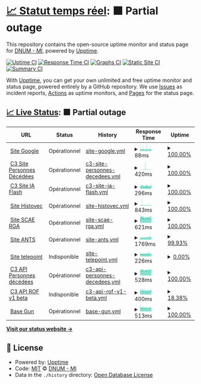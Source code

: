 # [📈 Statut temps réel](https://dnum-mi.github.io/stats-sites-api): <!--live status--> **🟧 Partial outage**

This repository contains the open-source uptime monitor and status page for [DNUM - MI](https://www.interieur.gouv.fr), powered by [Upptime](https://github.com/upptime/upptime).

[![Uptime CI](https://github.com/dnum-mi/stats-sites-api/workflows/Uptime%20CI/badge.svg)](https://github.com/dnum-mi/stats-sites-api/actions?query=workflow%3A%22Uptime+CI%22)
[![Response Time CI](https://github.com/dnum-mi/stats-sites-api/workflows/Response%20Time%20CI/badge.svg)](https://github.com/dnum-mi/stats-sites-api/actions?query=workflow%3A%22Response+Time+CI%22)
[![Graphs CI](https://github.com/dnum-mi/stats-sites-api/workflows/Graphs%20CI/badge.svg)](https://github.com/dnum-mi/stats-sites-api/actions?query=workflow%3A%22Graphs+CI%22)
[![Static Site CI](https://github.com/dnum-mi/stats-sites-api/workflows/Static%20Site%20CI/badge.svg)](https://github.com/dnum-mi/stats-sites-api/actions?query=workflow%3A%22Static+Site+CI%22)
[![Summary CI](https://github.com/dnum-mi/stats-sites-api/workflows/Summary%20CI/badge.svg)](https://github.com/dnum-mi/stats-sites-api/actions?query=workflow%3A%22Summary+CI%22)

With [Upptime](https://upptime.js.org), you can get your own unlimited and free uptime monitor and status page, powered entirely by a GitHub repository. We use [Issues](https://github.com/dnum-mi/stats-sites-api/issues) as incident reports, [Actions](https://github.com/dnum-mi/stats-sites-api/actions) as uptime monitors, and [Pages](https://dnum-mi.github.io/stats-sites-api) for the status page.

## [📈 Live Status](https://demo.upptime.js.org): <!--live status--> **🟧 Partial outage**

<!--start: status pages-->
<!-- This summary is generated by Upptime (https://github.com/upptime/upptime) -->
<!-- Do not edit this manually, your changes will be overwritten -->
<!-- prettier-ignore -->
| URL | Status | History | Response Time | Uptime |
| --- | ------ | ------- | ------------- | ------ |
| <img alt="" src="https://icons.duckduckgo.com/ip3/www.google.com.ico" height="13"> [Site Google](https://www.google.com) | Opérationnel | [site-google.yml](https://github.com/dnum-mi/stats-sites-api/commits/HEAD/history/site-google.yml) | <details><summary><img alt="Response time graph" src="./graphs/site-google/response-time-week.png" height="20"> 88ms</summary><br><a href="https://dnum-mi.github.io/stats-sites-api/history/site-google"><img alt="Response time 102" src="https://img.shields.io/endpoint?url=https%3A%2F%2Fraw.githubusercontent.com%2Fdnum-mi%2Fstats-sites-api%2FHEAD%2Fapi%2Fsite-google%2Fresponse-time.json"></a><br><a href="https://dnum-mi.github.io/stats-sites-api/history/site-google"><img alt="24-hour response time 89" src="https://img.shields.io/endpoint?url=https%3A%2F%2Fraw.githubusercontent.com%2Fdnum-mi%2Fstats-sites-api%2FHEAD%2Fapi%2Fsite-google%2Fresponse-time-day.json"></a><br><a href="https://dnum-mi.github.io/stats-sites-api/history/site-google"><img alt="7-day response time 88" src="https://img.shields.io/endpoint?url=https%3A%2F%2Fraw.githubusercontent.com%2Fdnum-mi%2Fstats-sites-api%2FHEAD%2Fapi%2Fsite-google%2Fresponse-time-week.json"></a><br><a href="https://dnum-mi.github.io/stats-sites-api/history/site-google"><img alt="30-day response time 88" src="https://img.shields.io/endpoint?url=https%3A%2F%2Fraw.githubusercontent.com%2Fdnum-mi%2Fstats-sites-api%2FHEAD%2Fapi%2Fsite-google%2Fresponse-time-month.json"></a><br><a href="https://dnum-mi.github.io/stats-sites-api/history/site-google"><img alt="1-year response time 102" src="https://img.shields.io/endpoint?url=https%3A%2F%2Fraw.githubusercontent.com%2Fdnum-mi%2Fstats-sites-api%2FHEAD%2Fapi%2Fsite-google%2Fresponse-time-year.json"></a></details> | <details><summary><a href="https://dnum-mi.github.io/stats-sites-api/history/site-google">100.00%</a></summary><a href="https://dnum-mi.github.io/stats-sites-api/history/site-google"><img alt="All-time uptime 99.99%" src="https://img.shields.io/endpoint?url=https%3A%2F%2Fraw.githubusercontent.com%2Fdnum-mi%2Fstats-sites-api%2FHEAD%2Fapi%2Fsite-google%2Fuptime.json"></a><br><a href="https://dnum-mi.github.io/stats-sites-api/history/site-google"><img alt="24-hour uptime 100.00%" src="https://img.shields.io/endpoint?url=https%3A%2F%2Fraw.githubusercontent.com%2Fdnum-mi%2Fstats-sites-api%2FHEAD%2Fapi%2Fsite-google%2Fuptime-day.json"></a><br><a href="https://dnum-mi.github.io/stats-sites-api/history/site-google"><img alt="7-day uptime 100.00%" src="https://img.shields.io/endpoint?url=https%3A%2F%2Fraw.githubusercontent.com%2Fdnum-mi%2Fstats-sites-api%2FHEAD%2Fapi%2Fsite-google%2Fuptime-week.json"></a><br><a href="https://dnum-mi.github.io/stats-sites-api/history/site-google"><img alt="30-day uptime 100.00%" src="https://img.shields.io/endpoint?url=https%3A%2F%2Fraw.githubusercontent.com%2Fdnum-mi%2Fstats-sites-api%2FHEAD%2Fapi%2Fsite-google%2Fuptime-month.json"></a><br><a href="https://dnum-mi.github.io/stats-sites-api/history/site-google"><img alt="1-year uptime 99.99%" src="https://img.shields.io/endpoint?url=https%3A%2F%2Fraw.githubusercontent.com%2Fdnum-mi%2Fstats-sites-api%2FHEAD%2Fapi%2Fsite-google%2Fuptime-year.json"></a></details>
| <img alt="" src="https://avatars.githubusercontent.com/u/32673019?s=200&v=4" height="13"> [C3 Site Personnes Décédées](https://deces.matchid.io/search?q=pompidou+georges) | Opérationnel | [c3-site-personnes-decedees.yml](https://github.com/dnum-mi/stats-sites-api/commits/HEAD/history/c3-site-personnes-decedees.yml) | <details><summary><img alt="Response time graph" src="./graphs/c3-site-personnes-decedees/response-time-week.png" height="20"> 420ms</summary><br><a href="https://dnum-mi.github.io/stats-sites-api/history/c3-site-personnes-decedees"><img alt="Response time 325" src="https://img.shields.io/endpoint?url=https%3A%2F%2Fraw.githubusercontent.com%2Fdnum-mi%2Fstats-sites-api%2FHEAD%2Fapi%2Fc3-site-personnes-decedees%2Fresponse-time.json"></a><br><a href="https://dnum-mi.github.io/stats-sites-api/history/c3-site-personnes-decedees"><img alt="24-hour response time 293" src="https://img.shields.io/endpoint?url=https%3A%2F%2Fraw.githubusercontent.com%2Fdnum-mi%2Fstats-sites-api%2FHEAD%2Fapi%2Fc3-site-personnes-decedees%2Fresponse-time-day.json"></a><br><a href="https://dnum-mi.github.io/stats-sites-api/history/c3-site-personnes-decedees"><img alt="7-day response time 420" src="https://img.shields.io/endpoint?url=https%3A%2F%2Fraw.githubusercontent.com%2Fdnum-mi%2Fstats-sites-api%2FHEAD%2Fapi%2Fc3-site-personnes-decedees%2Fresponse-time-week.json"></a><br><a href="https://dnum-mi.github.io/stats-sites-api/history/c3-site-personnes-decedees"><img alt="30-day response time 358" src="https://img.shields.io/endpoint?url=https%3A%2F%2Fraw.githubusercontent.com%2Fdnum-mi%2Fstats-sites-api%2FHEAD%2Fapi%2Fc3-site-personnes-decedees%2Fresponse-time-month.json"></a><br><a href="https://dnum-mi.github.io/stats-sites-api/history/c3-site-personnes-decedees"><img alt="1-year response time 326" src="https://img.shields.io/endpoint?url=https%3A%2F%2Fraw.githubusercontent.com%2Fdnum-mi%2Fstats-sites-api%2FHEAD%2Fapi%2Fc3-site-personnes-decedees%2Fresponse-time-year.json"></a></details> | <details><summary><a href="https://dnum-mi.github.io/stats-sites-api/history/c3-site-personnes-decedees">100.00%</a></summary><a href="https://dnum-mi.github.io/stats-sites-api/history/c3-site-personnes-decedees"><img alt="All-time uptime 93.23%" src="https://img.shields.io/endpoint?url=https%3A%2F%2Fraw.githubusercontent.com%2Fdnum-mi%2Fstats-sites-api%2FHEAD%2Fapi%2Fc3-site-personnes-decedees%2Fuptime.json"></a><br><a href="https://dnum-mi.github.io/stats-sites-api/history/c3-site-personnes-decedees"><img alt="24-hour uptime 100.00%" src="https://img.shields.io/endpoint?url=https%3A%2F%2Fraw.githubusercontent.com%2Fdnum-mi%2Fstats-sites-api%2FHEAD%2Fapi%2Fc3-site-personnes-decedees%2Fuptime-day.json"></a><br><a href="https://dnum-mi.github.io/stats-sites-api/history/c3-site-personnes-decedees"><img alt="7-day uptime 100.00%" src="https://img.shields.io/endpoint?url=https%3A%2F%2Fraw.githubusercontent.com%2Fdnum-mi%2Fstats-sites-api%2FHEAD%2Fapi%2Fc3-site-personnes-decedees%2Fuptime-week.json"></a><br><a href="https://dnum-mi.github.io/stats-sites-api/history/c3-site-personnes-decedees"><img alt="30-day uptime 100.00%" src="https://img.shields.io/endpoint?url=https%3A%2F%2Fraw.githubusercontent.com%2Fdnum-mi%2Fstats-sites-api%2FHEAD%2Fapi%2Fc3-site-personnes-decedees%2Fuptime-month.json"></a><br><a href="https://dnum-mi.github.io/stats-sites-api/history/c3-site-personnes-decedees"><img alt="1-year uptime 89.63%" src="https://img.shields.io/endpoint?url=https%3A%2F%2Fraw.githubusercontent.com%2Fdnum-mi%2Fstats-sites-api%2FHEAD%2Fapi%2Fc3-site-personnes-decedees%2Fuptime-year.json"></a></details>
| <img alt="" src="https://icons.duckduckgo.com/ip3/iaflash.fr.ico" height="13"> [C3 Site IA Flash](https://iaflash.fr/) | Opérationnel | [c3-site-ia-flash.yml](https://github.com/dnum-mi/stats-sites-api/commits/HEAD/history/c3-site-ia-flash.yml) | <details><summary><img alt="Response time graph" src="./graphs/c3-site-ia-flash/response-time-week.png" height="20"> 296ms</summary><br><a href="https://dnum-mi.github.io/stats-sites-api/history/c3-site-ia-flash"><img alt="Response time 310" src="https://img.shields.io/endpoint?url=https%3A%2F%2Fraw.githubusercontent.com%2Fdnum-mi%2Fstats-sites-api%2FHEAD%2Fapi%2Fc3-site-ia-flash%2Fresponse-time.json"></a><br><a href="https://dnum-mi.github.io/stats-sites-api/history/c3-site-ia-flash"><img alt="24-hour response time 305" src="https://img.shields.io/endpoint?url=https%3A%2F%2Fraw.githubusercontent.com%2Fdnum-mi%2Fstats-sites-api%2FHEAD%2Fapi%2Fc3-site-ia-flash%2Fresponse-time-day.json"></a><br><a href="https://dnum-mi.github.io/stats-sites-api/history/c3-site-ia-flash"><img alt="7-day response time 296" src="https://img.shields.io/endpoint?url=https%3A%2F%2Fraw.githubusercontent.com%2Fdnum-mi%2Fstats-sites-api%2FHEAD%2Fapi%2Fc3-site-ia-flash%2Fresponse-time-week.json"></a><br><a href="https://dnum-mi.github.io/stats-sites-api/history/c3-site-ia-flash"><img alt="30-day response time 306" src="https://img.shields.io/endpoint?url=https%3A%2F%2Fraw.githubusercontent.com%2Fdnum-mi%2Fstats-sites-api%2FHEAD%2Fapi%2Fc3-site-ia-flash%2Fresponse-time-month.json"></a><br><a href="https://dnum-mi.github.io/stats-sites-api/history/c3-site-ia-flash"><img alt="1-year response time 310" src="https://img.shields.io/endpoint?url=https%3A%2F%2Fraw.githubusercontent.com%2Fdnum-mi%2Fstats-sites-api%2FHEAD%2Fapi%2Fc3-site-ia-flash%2Fresponse-time-year.json"></a></details> | <details><summary><a href="https://dnum-mi.github.io/stats-sites-api/history/c3-site-ia-flash">100.00%</a></summary><a href="https://dnum-mi.github.io/stats-sites-api/history/c3-site-ia-flash"><img alt="All-time uptime 99.99%" src="https://img.shields.io/endpoint?url=https%3A%2F%2Fraw.githubusercontent.com%2Fdnum-mi%2Fstats-sites-api%2FHEAD%2Fapi%2Fc3-site-ia-flash%2Fuptime.json"></a><br><a href="https://dnum-mi.github.io/stats-sites-api/history/c3-site-ia-flash"><img alt="24-hour uptime 100.00%" src="https://img.shields.io/endpoint?url=https%3A%2F%2Fraw.githubusercontent.com%2Fdnum-mi%2Fstats-sites-api%2FHEAD%2Fapi%2Fc3-site-ia-flash%2Fuptime-day.json"></a><br><a href="https://dnum-mi.github.io/stats-sites-api/history/c3-site-ia-flash"><img alt="7-day uptime 100.00%" src="https://img.shields.io/endpoint?url=https%3A%2F%2Fraw.githubusercontent.com%2Fdnum-mi%2Fstats-sites-api%2FHEAD%2Fapi%2Fc3-site-ia-flash%2Fuptime-week.json"></a><br><a href="https://dnum-mi.github.io/stats-sites-api/history/c3-site-ia-flash"><img alt="30-day uptime 100.00%" src="https://img.shields.io/endpoint?url=https%3A%2F%2Fraw.githubusercontent.com%2Fdnum-mi%2Fstats-sites-api%2FHEAD%2Fapi%2Fc3-site-ia-flash%2Fuptime-month.json"></a><br><a href="https://dnum-mi.github.io/stats-sites-api/history/c3-site-ia-flash"><img alt="1-year uptime 100.00%" src="https://img.shields.io/endpoint?url=https%3A%2F%2Fraw.githubusercontent.com%2Fdnum-mi%2Fstats-sites-api%2FHEAD%2Fapi%2Fc3-site-ia-flash%2Fuptime-year.json"></a></details>
| <img alt="" src="https://icons.duckduckgo.com/ip3/histovec.interieur.gouv.fr.ico" height="13"> [Site Histovec](https://histovec.interieur.gouv.fr/histovec) | Opérationnel | [site-histovec.yml](https://github.com/dnum-mi/stats-sites-api/commits/HEAD/history/site-histovec.yml) | <details><summary><img alt="Response time graph" src="./graphs/site-histovec/response-time-week.png" height="20"> 843ms</summary><br><a href="https://dnum-mi.github.io/stats-sites-api/history/site-histovec"><img alt="Response time 803" src="https://img.shields.io/endpoint?url=https%3A%2F%2Fraw.githubusercontent.com%2Fdnum-mi%2Fstats-sites-api%2FHEAD%2Fapi%2Fsite-histovec%2Fresponse-time.json"></a><br><a href="https://dnum-mi.github.io/stats-sites-api/history/site-histovec"><img alt="24-hour response time 721" src="https://img.shields.io/endpoint?url=https%3A%2F%2Fraw.githubusercontent.com%2Fdnum-mi%2Fstats-sites-api%2FHEAD%2Fapi%2Fsite-histovec%2Fresponse-time-day.json"></a><br><a href="https://dnum-mi.github.io/stats-sites-api/history/site-histovec"><img alt="7-day response time 843" src="https://img.shields.io/endpoint?url=https%3A%2F%2Fraw.githubusercontent.com%2Fdnum-mi%2Fstats-sites-api%2FHEAD%2Fapi%2Fsite-histovec%2Fresponse-time-week.json"></a><br><a href="https://dnum-mi.github.io/stats-sites-api/history/site-histovec"><img alt="30-day response time 781" src="https://img.shields.io/endpoint?url=https%3A%2F%2Fraw.githubusercontent.com%2Fdnum-mi%2Fstats-sites-api%2FHEAD%2Fapi%2Fsite-histovec%2Fresponse-time-month.json"></a><br><a href="https://dnum-mi.github.io/stats-sites-api/history/site-histovec"><img alt="1-year response time 803" src="https://img.shields.io/endpoint?url=https%3A%2F%2Fraw.githubusercontent.com%2Fdnum-mi%2Fstats-sites-api%2FHEAD%2Fapi%2Fsite-histovec%2Fresponse-time-year.json"></a></details> | <details><summary><a href="https://dnum-mi.github.io/stats-sites-api/history/site-histovec">100.00%</a></summary><a href="https://dnum-mi.github.io/stats-sites-api/history/site-histovec"><img alt="All-time uptime 99.62%" src="https://img.shields.io/endpoint?url=https%3A%2F%2Fraw.githubusercontent.com%2Fdnum-mi%2Fstats-sites-api%2FHEAD%2Fapi%2Fsite-histovec%2Fuptime.json"></a><br><a href="https://dnum-mi.github.io/stats-sites-api/history/site-histovec"><img alt="24-hour uptime 100.00%" src="https://img.shields.io/endpoint?url=https%3A%2F%2Fraw.githubusercontent.com%2Fdnum-mi%2Fstats-sites-api%2FHEAD%2Fapi%2Fsite-histovec%2Fuptime-day.json"></a><br><a href="https://dnum-mi.github.io/stats-sites-api/history/site-histovec"><img alt="7-day uptime 100.00%" src="https://img.shields.io/endpoint?url=https%3A%2F%2Fraw.githubusercontent.com%2Fdnum-mi%2Fstats-sites-api%2FHEAD%2Fapi%2Fsite-histovec%2Fuptime-week.json"></a><br><a href="https://dnum-mi.github.io/stats-sites-api/history/site-histovec"><img alt="30-day uptime 99.51%" src="https://img.shields.io/endpoint?url=https%3A%2F%2Fraw.githubusercontent.com%2Fdnum-mi%2Fstats-sites-api%2FHEAD%2Fapi%2Fsite-histovec%2Fuptime-month.json"></a><br><a href="https://dnum-mi.github.io/stats-sites-api/history/site-histovec"><img alt="1-year uptime 99.15%" src="https://img.shields.io/endpoint?url=https%3A%2F%2Fraw.githubusercontent.com%2Fdnum-mi%2Fstats-sites-api%2FHEAD%2Fapi%2Fsite-histovec%2Fuptime-year.json"></a></details>
| <img alt="" src="https://icons.duckduckgo.com/ip3/www.sca-rga.interieur.gouv.fr.ico" height="13"> [Site SCAE RGA](https://www.sca-rga.interieur.gouv.fr/) | Opérationnel | [site-scae-rga.yml](https://github.com/dnum-mi/stats-sites-api/commits/HEAD/history/site-scae-rga.yml) | <details><summary><img alt="Response time graph" src="./graphs/site-scae-rga/response-time-week.png" height="20"> 621ms</summary><br><a href="https://dnum-mi.github.io/stats-sites-api/history/site-scae-rga"><img alt="Response time 643" src="https://img.shields.io/endpoint?url=https%3A%2F%2Fraw.githubusercontent.com%2Fdnum-mi%2Fstats-sites-api%2FHEAD%2Fapi%2Fsite-scae-rga%2Fresponse-time.json"></a><br><a href="https://dnum-mi.github.io/stats-sites-api/history/site-scae-rga"><img alt="24-hour response time 628" src="https://img.shields.io/endpoint?url=https%3A%2F%2Fraw.githubusercontent.com%2Fdnum-mi%2Fstats-sites-api%2FHEAD%2Fapi%2Fsite-scae-rga%2Fresponse-time-day.json"></a><br><a href="https://dnum-mi.github.io/stats-sites-api/history/site-scae-rga"><img alt="7-day response time 621" src="https://img.shields.io/endpoint?url=https%3A%2F%2Fraw.githubusercontent.com%2Fdnum-mi%2Fstats-sites-api%2FHEAD%2Fapi%2Fsite-scae-rga%2Fresponse-time-week.json"></a><br><a href="https://dnum-mi.github.io/stats-sites-api/history/site-scae-rga"><img alt="30-day response time 622" src="https://img.shields.io/endpoint?url=https%3A%2F%2Fraw.githubusercontent.com%2Fdnum-mi%2Fstats-sites-api%2FHEAD%2Fapi%2Fsite-scae-rga%2Fresponse-time-month.json"></a><br><a href="https://dnum-mi.github.io/stats-sites-api/history/site-scae-rga"><img alt="1-year response time 643" src="https://img.shields.io/endpoint?url=https%3A%2F%2Fraw.githubusercontent.com%2Fdnum-mi%2Fstats-sites-api%2FHEAD%2Fapi%2Fsite-scae-rga%2Fresponse-time-year.json"></a></details> | <details><summary><a href="https://dnum-mi.github.io/stats-sites-api/history/site-scae-rga">100.00%</a></summary><a href="https://dnum-mi.github.io/stats-sites-api/history/site-scae-rga"><img alt="All-time uptime 99.63%" src="https://img.shields.io/endpoint?url=https%3A%2F%2Fraw.githubusercontent.com%2Fdnum-mi%2Fstats-sites-api%2FHEAD%2Fapi%2Fsite-scae-rga%2Fuptime.json"></a><br><a href="https://dnum-mi.github.io/stats-sites-api/history/site-scae-rga"><img alt="24-hour uptime 100.00%" src="https://img.shields.io/endpoint?url=https%3A%2F%2Fraw.githubusercontent.com%2Fdnum-mi%2Fstats-sites-api%2FHEAD%2Fapi%2Fsite-scae-rga%2Fuptime-day.json"></a><br><a href="https://dnum-mi.github.io/stats-sites-api/history/site-scae-rga"><img alt="7-day uptime 100.00%" src="https://img.shields.io/endpoint?url=https%3A%2F%2Fraw.githubusercontent.com%2Fdnum-mi%2Fstats-sites-api%2FHEAD%2Fapi%2Fsite-scae-rga%2Fuptime-week.json"></a><br><a href="https://dnum-mi.github.io/stats-sites-api/history/site-scae-rga"><img alt="30-day uptime 99.77%" src="https://img.shields.io/endpoint?url=https%3A%2F%2Fraw.githubusercontent.com%2Fdnum-mi%2Fstats-sites-api%2FHEAD%2Fapi%2Fsite-scae-rga%2Fuptime-month.json"></a><br><a href="https://dnum-mi.github.io/stats-sites-api/history/site-scae-rga"><img alt="1-year uptime 99.19%" src="https://img.shields.io/endpoint?url=https%3A%2F%2Fraw.githubusercontent.com%2Fdnum-mi%2Fstats-sites-api%2FHEAD%2Fapi%2Fsite-scae-rga%2Fuptime-year.json"></a></details>
| <img alt="" src="https://ants.gouv.fr/logo-republique-francaise.svg" height="13"> [Site ANTS](https://ants.gouv.fr) | Opérationnel | [site-ants.yml](https://github.com/dnum-mi/stats-sites-api/commits/HEAD/history/site-ants.yml) | <details><summary><img alt="Response time graph" src="./graphs/site-ants/response-time-week.png" height="20"> 1769ms</summary><br><a href="https://dnum-mi.github.io/stats-sites-api/history/site-ants"><img alt="Response time 1838" src="https://img.shields.io/endpoint?url=https%3A%2F%2Fraw.githubusercontent.com%2Fdnum-mi%2Fstats-sites-api%2FHEAD%2Fapi%2Fsite-ants%2Fresponse-time.json"></a><br><a href="https://dnum-mi.github.io/stats-sites-api/history/site-ants"><img alt="24-hour response time 2205" src="https://img.shields.io/endpoint?url=https%3A%2F%2Fraw.githubusercontent.com%2Fdnum-mi%2Fstats-sites-api%2FHEAD%2Fapi%2Fsite-ants%2Fresponse-time-day.json"></a><br><a href="https://dnum-mi.github.io/stats-sites-api/history/site-ants"><img alt="7-day response time 1769" src="https://img.shields.io/endpoint?url=https%3A%2F%2Fraw.githubusercontent.com%2Fdnum-mi%2Fstats-sites-api%2FHEAD%2Fapi%2Fsite-ants%2Fresponse-time-week.json"></a><br><a href="https://dnum-mi.github.io/stats-sites-api/history/site-ants"><img alt="30-day response time 1638" src="https://img.shields.io/endpoint?url=https%3A%2F%2Fraw.githubusercontent.com%2Fdnum-mi%2Fstats-sites-api%2FHEAD%2Fapi%2Fsite-ants%2Fresponse-time-month.json"></a><br><a href="https://dnum-mi.github.io/stats-sites-api/history/site-ants"><img alt="1-year response time 1843" src="https://img.shields.io/endpoint?url=https%3A%2F%2Fraw.githubusercontent.com%2Fdnum-mi%2Fstats-sites-api%2FHEAD%2Fapi%2Fsite-ants%2Fresponse-time-year.json"></a></details> | <details><summary><a href="https://dnum-mi.github.io/stats-sites-api/history/site-ants">99.93%</a></summary><a href="https://dnum-mi.github.io/stats-sites-api/history/site-ants"><img alt="All-time uptime 99.38%" src="https://img.shields.io/endpoint?url=https%3A%2F%2Fraw.githubusercontent.com%2Fdnum-mi%2Fstats-sites-api%2FHEAD%2Fapi%2Fsite-ants%2Fuptime.json"></a><br><a href="https://dnum-mi.github.io/stats-sites-api/history/site-ants"><img alt="24-hour uptime 99.52%" src="https://img.shields.io/endpoint?url=https%3A%2F%2Fraw.githubusercontent.com%2Fdnum-mi%2Fstats-sites-api%2FHEAD%2Fapi%2Fsite-ants%2Fuptime-day.json"></a><br><a href="https://dnum-mi.github.io/stats-sites-api/history/site-ants"><img alt="7-day uptime 99.93%" src="https://img.shields.io/endpoint?url=https%3A%2F%2Fraw.githubusercontent.com%2Fdnum-mi%2Fstats-sites-api%2FHEAD%2Fapi%2Fsite-ants%2Fuptime-week.json"></a><br><a href="https://dnum-mi.github.io/stats-sites-api/history/site-ants"><img alt="30-day uptime 99.85%" src="https://img.shields.io/endpoint?url=https%3A%2F%2Fraw.githubusercontent.com%2Fdnum-mi%2Fstats-sites-api%2FHEAD%2Fapi%2Fsite-ants%2Fuptime-month.json"></a><br><a href="https://dnum-mi.github.io/stats-sites-api/history/site-ants"><img alt="1-year uptime 98.61%" src="https://img.shields.io/endpoint?url=https%3A%2F%2Fraw.githubusercontent.com%2Fdnum-mi%2Fstats-sites-api%2FHEAD%2Fapi%2Fsite-ants%2Fuptime-year.json"></a></details>
| <img alt="" src="https://icons.duckduckgo.com/ip3/mespoints.permisdeconduire.gouv.fr.ico" height="13"> [Site telepoint](https://mespoints.permisdeconduire.gouv.fr) | Indisponible | [site-telepoint.yml](https://github.com/dnum-mi/stats-sites-api/commits/HEAD/history/site-telepoint.yml) | <details><summary><img alt="Response time graph" src="./graphs/site-telepoint/response-time-week.png" height="20"> 226ms</summary><br><a href="https://dnum-mi.github.io/stats-sites-api/history/site-telepoint"><img alt="Response time 729" src="https://img.shields.io/endpoint?url=https%3A%2F%2Fraw.githubusercontent.com%2Fdnum-mi%2Fstats-sites-api%2FHEAD%2Fapi%2Fsite-telepoint%2Fresponse-time.json"></a><br><a href="https://dnum-mi.github.io/stats-sites-api/history/site-telepoint"><img alt="24-hour response time 230" src="https://img.shields.io/endpoint?url=https%3A%2F%2Fraw.githubusercontent.com%2Fdnum-mi%2Fstats-sites-api%2FHEAD%2Fapi%2Fsite-telepoint%2Fresponse-time-day.json"></a><br><a href="https://dnum-mi.github.io/stats-sites-api/history/site-telepoint"><img alt="7-day response time 226" src="https://img.shields.io/endpoint?url=https%3A%2F%2Fraw.githubusercontent.com%2Fdnum-mi%2Fstats-sites-api%2FHEAD%2Fapi%2Fsite-telepoint%2Fresponse-time-week.json"></a><br><a href="https://dnum-mi.github.io/stats-sites-api/history/site-telepoint"><img alt="30-day response time 257" src="https://img.shields.io/endpoint?url=https%3A%2F%2Fraw.githubusercontent.com%2Fdnum-mi%2Fstats-sites-api%2FHEAD%2Fapi%2Fsite-telepoint%2Fresponse-time-month.json"></a><br><a href="https://dnum-mi.github.io/stats-sites-api/history/site-telepoint"><img alt="1-year response time 726" src="https://img.shields.io/endpoint?url=https%3A%2F%2Fraw.githubusercontent.com%2Fdnum-mi%2Fstats-sites-api%2FHEAD%2Fapi%2Fsite-telepoint%2Fresponse-time-year.json"></a></details> | <details><summary><a href="https://dnum-mi.github.io/stats-sites-api/history/site-telepoint">0.00%</a></summary><a href="https://dnum-mi.github.io/stats-sites-api/history/site-telepoint"><img alt="All-time uptime 86.47%" src="https://img.shields.io/endpoint?url=https%3A%2F%2Fraw.githubusercontent.com%2Fdnum-mi%2Fstats-sites-api%2FHEAD%2Fapi%2Fsite-telepoint%2Fuptime.json"></a><br><a href="https://dnum-mi.github.io/stats-sites-api/history/site-telepoint"><img alt="24-hour uptime 0.00%" src="https://img.shields.io/endpoint?url=https%3A%2F%2Fraw.githubusercontent.com%2Fdnum-mi%2Fstats-sites-api%2FHEAD%2Fapi%2Fsite-telepoint%2Fuptime-day.json"></a><br><a href="https://dnum-mi.github.io/stats-sites-api/history/site-telepoint"><img alt="7-day uptime 0.00%" src="https://img.shields.io/endpoint?url=https%3A%2F%2Fraw.githubusercontent.com%2Fdnum-mi%2Fstats-sites-api%2FHEAD%2Fapi%2Fsite-telepoint%2Fuptime-week.json"></a><br><a href="https://dnum-mi.github.io/stats-sites-api/history/site-telepoint"><img alt="30-day uptime 0.00%" src="https://img.shields.io/endpoint?url=https%3A%2F%2Fraw.githubusercontent.com%2Fdnum-mi%2Fstats-sites-api%2FHEAD%2Fapi%2Fsite-telepoint%2Fuptime-month.json"></a><br><a href="https://dnum-mi.github.io/stats-sites-api/history/site-telepoint"><img alt="1-year uptime 70.50%" src="https://img.shields.io/endpoint?url=https%3A%2F%2Fraw.githubusercontent.com%2Fdnum-mi%2Fstats-sites-api%2FHEAD%2Fapi%2Fsite-telepoint%2Fuptime-year.json"></a></details>
| <img alt="" src="https://avatars.githubusercontent.com/u/32673019?s=200&v=4" height="13"> [C3 API Personnes décédées](https://deces.matchid.io/deces/api/v1/search?q=pompidou%20georges&fuzzy=false) | Opérationnel | [c3-api-personnes-decedees.yml](https://github.com/dnum-mi/stats-sites-api/commits/HEAD/history/c3-api-personnes-decedees.yml) | <details><summary><img alt="Response time graph" src="./graphs/c3-api-personnes-decedees/response-time-week.png" height="20"> 528ms</summary><br><a href="https://dnum-mi.github.io/stats-sites-api/history/c3-api-personnes-decedees"><img alt="Response time 519" src="https://img.shields.io/endpoint?url=https%3A%2F%2Fraw.githubusercontent.com%2Fdnum-mi%2Fstats-sites-api%2FHEAD%2Fapi%2Fc3-api-personnes-decedees%2Fresponse-time.json"></a><br><a href="https://dnum-mi.github.io/stats-sites-api/history/c3-api-personnes-decedees"><img alt="24-hour response time 538" src="https://img.shields.io/endpoint?url=https%3A%2F%2Fraw.githubusercontent.com%2Fdnum-mi%2Fstats-sites-api%2FHEAD%2Fapi%2Fc3-api-personnes-decedees%2Fresponse-time-day.json"></a><br><a href="https://dnum-mi.github.io/stats-sites-api/history/c3-api-personnes-decedees"><img alt="7-day response time 528" src="https://img.shields.io/endpoint?url=https%3A%2F%2Fraw.githubusercontent.com%2Fdnum-mi%2Fstats-sites-api%2FHEAD%2Fapi%2Fc3-api-personnes-decedees%2Fresponse-time-week.json"></a><br><a href="https://dnum-mi.github.io/stats-sites-api/history/c3-api-personnes-decedees"><img alt="30-day response time 534" src="https://img.shields.io/endpoint?url=https%3A%2F%2Fraw.githubusercontent.com%2Fdnum-mi%2Fstats-sites-api%2FHEAD%2Fapi%2Fc3-api-personnes-decedees%2Fresponse-time-month.json"></a><br><a href="https://dnum-mi.github.io/stats-sites-api/history/c3-api-personnes-decedees"><img alt="1-year response time 519" src="https://img.shields.io/endpoint?url=https%3A%2F%2Fraw.githubusercontent.com%2Fdnum-mi%2Fstats-sites-api%2FHEAD%2Fapi%2Fc3-api-personnes-decedees%2Fresponse-time-year.json"></a></details> | <details><summary><a href="https://dnum-mi.github.io/stats-sites-api/history/c3-api-personnes-decedees">100.00%</a></summary><a href="https://dnum-mi.github.io/stats-sites-api/history/c3-api-personnes-decedees"><img alt="All-time uptime 93.83%" src="https://img.shields.io/endpoint?url=https%3A%2F%2Fraw.githubusercontent.com%2Fdnum-mi%2Fstats-sites-api%2FHEAD%2Fapi%2Fc3-api-personnes-decedees%2Fuptime.json"></a><br><a href="https://dnum-mi.github.io/stats-sites-api/history/c3-api-personnes-decedees"><img alt="24-hour uptime 100.00%" src="https://img.shields.io/endpoint?url=https%3A%2F%2Fraw.githubusercontent.com%2Fdnum-mi%2Fstats-sites-api%2FHEAD%2Fapi%2Fc3-api-personnes-decedees%2Fuptime-day.json"></a><br><a href="https://dnum-mi.github.io/stats-sites-api/history/c3-api-personnes-decedees"><img alt="7-day uptime 100.00%" src="https://img.shields.io/endpoint?url=https%3A%2F%2Fraw.githubusercontent.com%2Fdnum-mi%2Fstats-sites-api%2FHEAD%2Fapi%2Fc3-api-personnes-decedees%2Fuptime-week.json"></a><br><a href="https://dnum-mi.github.io/stats-sites-api/history/c3-api-personnes-decedees"><img alt="30-day uptime 100.00%" src="https://img.shields.io/endpoint?url=https%3A%2F%2Fraw.githubusercontent.com%2Fdnum-mi%2Fstats-sites-api%2FHEAD%2Fapi%2Fc3-api-personnes-decedees%2Fuptime-month.json"></a><br><a href="https://dnum-mi.github.io/stats-sites-api/history/c3-api-personnes-decedees"><img alt="1-year uptime 93.43%" src="https://img.shields.io/endpoint?url=https%3A%2F%2Fraw.githubusercontent.com%2Fdnum-mi%2Fstats-sites-api%2FHEAD%2Fapi%2Fc3-api-personnes-decedees%2Fuptime-year.json"></a></details>
| <img alt="" src="https://icons.duckduckgo.com/ip3/api-rof-bd.herokuapp.com.ico" height="13"> [C3 API ROF v1 beta](https://api-rof-bd.herokuapp.com/api/v1/operateurs_funeraires/healthcheck) | Indisponible | [c3-api-rof-v1-beta.yml](https://github.com/dnum-mi/stats-sites-api/commits/HEAD/history/c3-api-rof-v1-beta.yml) | <details><summary><img alt="Response time graph" src="./graphs/c3-api-rof-v1-beta/response-time-week.png" height="20"> 400ms</summary><br><a href="https://dnum-mi.github.io/stats-sites-api/history/c3-api-rof-v1-beta"><img alt="Response time 410" src="https://img.shields.io/endpoint?url=https%3A%2F%2Fraw.githubusercontent.com%2Fdnum-mi%2Fstats-sites-api%2FHEAD%2Fapi%2Fc3-api-rof-v1-beta%2Fresponse-time.json"></a><br><a href="https://dnum-mi.github.io/stats-sites-api/history/c3-api-rof-v1-beta"><img alt="24-hour response time 416" src="https://img.shields.io/endpoint?url=https%3A%2F%2Fraw.githubusercontent.com%2Fdnum-mi%2Fstats-sites-api%2FHEAD%2Fapi%2Fc3-api-rof-v1-beta%2Fresponse-time-day.json"></a><br><a href="https://dnum-mi.github.io/stats-sites-api/history/c3-api-rof-v1-beta"><img alt="7-day response time 400" src="https://img.shields.io/endpoint?url=https%3A%2F%2Fraw.githubusercontent.com%2Fdnum-mi%2Fstats-sites-api%2FHEAD%2Fapi%2Fc3-api-rof-v1-beta%2Fresponse-time-week.json"></a><br><a href="https://dnum-mi.github.io/stats-sites-api/history/c3-api-rof-v1-beta"><img alt="30-day response time 394" src="https://img.shields.io/endpoint?url=https%3A%2F%2Fraw.githubusercontent.com%2Fdnum-mi%2Fstats-sites-api%2FHEAD%2Fapi%2Fc3-api-rof-v1-beta%2Fresponse-time-month.json"></a><br><a href="https://dnum-mi.github.io/stats-sites-api/history/c3-api-rof-v1-beta"><img alt="1-year response time 409" src="https://img.shields.io/endpoint?url=https%3A%2F%2Fraw.githubusercontent.com%2Fdnum-mi%2Fstats-sites-api%2FHEAD%2Fapi%2Fc3-api-rof-v1-beta%2Fresponse-time-year.json"></a></details> | <details><summary><a href="https://dnum-mi.github.io/stats-sites-api/history/c3-api-rof-v1-beta">18.38%</a></summary><a href="https://dnum-mi.github.io/stats-sites-api/history/c3-api-rof-v1-beta"><img alt="All-time uptime 98.28%" src="https://img.shields.io/endpoint?url=https%3A%2F%2Fraw.githubusercontent.com%2Fdnum-mi%2Fstats-sites-api%2FHEAD%2Fapi%2Fc3-api-rof-v1-beta%2Fuptime.json"></a><br><a href="https://dnum-mi.github.io/stats-sites-api/history/c3-api-rof-v1-beta"><img alt="24-hour uptime 0.00%" src="https://img.shields.io/endpoint?url=https%3A%2F%2Fraw.githubusercontent.com%2Fdnum-mi%2Fstats-sites-api%2FHEAD%2Fapi%2Fc3-api-rof-v1-beta%2Fuptime-day.json"></a><br><a href="https://dnum-mi.github.io/stats-sites-api/history/c3-api-rof-v1-beta"><img alt="7-day uptime 18.38%" src="https://img.shields.io/endpoint?url=https%3A%2F%2Fraw.githubusercontent.com%2Fdnum-mi%2Fstats-sites-api%2FHEAD%2Fapi%2Fc3-api-rof-v1-beta%2Fuptime-week.json"></a><br><a href="https://dnum-mi.github.io/stats-sites-api/history/c3-api-rof-v1-beta"><img alt="30-day uptime 81.22%" src="https://img.shields.io/endpoint?url=https%3A%2F%2Fraw.githubusercontent.com%2Fdnum-mi%2Fstats-sites-api%2FHEAD%2Fapi%2Fc3-api-rof-v1-beta%2Fuptime-month.json"></a><br><a href="https://dnum-mi.github.io/stats-sites-api/history/c3-api-rof-v1-beta"><img alt="1-year uptime 98.29%" src="https://img.shields.io/endpoint?url=https%3A%2F%2Fraw.githubusercontent.com%2Fdnum-mi%2Fstats-sites-api%2FHEAD%2Fapi%2Fc3-api-rof-v1-beta%2Fuptime-year.json"></a></details>
| <img alt="" src="https://icons.duckduckgo.com/ip3/basegun.interieur.gouv.fr.ico" height="13"> [Base Gun](https://basegun.interieur.gouv.fr) | Opérationnel | [base-gun.yml](https://github.com/dnum-mi/stats-sites-api/commits/HEAD/history/base-gun.yml) | <details><summary><img alt="Response time graph" src="./graphs/base-gun/response-time-week.png" height="20"> 513ms</summary><br><a href="https://dnum-mi.github.io/stats-sites-api/history/base-gun"><img alt="Response time 515" src="https://img.shields.io/endpoint?url=https%3A%2F%2Fraw.githubusercontent.com%2Fdnum-mi%2Fstats-sites-api%2FHEAD%2Fapi%2Fbase-gun%2Fresponse-time.json"></a><br><a href="https://dnum-mi.github.io/stats-sites-api/history/base-gun"><img alt="24-hour response time 508" src="https://img.shields.io/endpoint?url=https%3A%2F%2Fraw.githubusercontent.com%2Fdnum-mi%2Fstats-sites-api%2FHEAD%2Fapi%2Fbase-gun%2Fresponse-time-day.json"></a><br><a href="https://dnum-mi.github.io/stats-sites-api/history/base-gun"><img alt="7-day response time 513" src="https://img.shields.io/endpoint?url=https%3A%2F%2Fraw.githubusercontent.com%2Fdnum-mi%2Fstats-sites-api%2FHEAD%2Fapi%2Fbase-gun%2Fresponse-time-week.json"></a><br><a href="https://dnum-mi.github.io/stats-sites-api/history/base-gun"><img alt="30-day response time 514" src="https://img.shields.io/endpoint?url=https%3A%2F%2Fraw.githubusercontent.com%2Fdnum-mi%2Fstats-sites-api%2FHEAD%2Fapi%2Fbase-gun%2Fresponse-time-month.json"></a><br><a href="https://dnum-mi.github.io/stats-sites-api/history/base-gun"><img alt="1-year response time 515" src="https://img.shields.io/endpoint?url=https%3A%2F%2Fraw.githubusercontent.com%2Fdnum-mi%2Fstats-sites-api%2FHEAD%2Fapi%2Fbase-gun%2Fresponse-time-year.json"></a></details> | <details><summary><a href="https://dnum-mi.github.io/stats-sites-api/history/base-gun">100.00%</a></summary><a href="https://dnum-mi.github.io/stats-sites-api/history/base-gun"><img alt="All-time uptime 99.87%" src="https://img.shields.io/endpoint?url=https%3A%2F%2Fraw.githubusercontent.com%2Fdnum-mi%2Fstats-sites-api%2FHEAD%2Fapi%2Fbase-gun%2Fuptime.json"></a><br><a href="https://dnum-mi.github.io/stats-sites-api/history/base-gun"><img alt="24-hour uptime 100.00%" src="https://img.shields.io/endpoint?url=https%3A%2F%2Fraw.githubusercontent.com%2Fdnum-mi%2Fstats-sites-api%2FHEAD%2Fapi%2Fbase-gun%2Fuptime-day.json"></a><br><a href="https://dnum-mi.github.io/stats-sites-api/history/base-gun"><img alt="7-day uptime 100.00%" src="https://img.shields.io/endpoint?url=https%3A%2F%2Fraw.githubusercontent.com%2Fdnum-mi%2Fstats-sites-api%2FHEAD%2Fapi%2Fbase-gun%2Fuptime-week.json"></a><br><a href="https://dnum-mi.github.io/stats-sites-api/history/base-gun"><img alt="30-day uptime 99.80%" src="https://img.shields.io/endpoint?url=https%3A%2F%2Fraw.githubusercontent.com%2Fdnum-mi%2Fstats-sites-api%2FHEAD%2Fapi%2Fbase-gun%2Fuptime-month.json"></a><br><a href="https://dnum-mi.github.io/stats-sites-api/history/base-gun"><img alt="1-year uptime 99.87%" src="https://img.shields.io/endpoint?url=https%3A%2F%2Fraw.githubusercontent.com%2Fdnum-mi%2Fstats-sites-api%2FHEAD%2Fapi%2Fbase-gun%2Fuptime-year.json"></a></details>

<!--end: status pages-->

[**Visit our status website →**](https://dnum-mi.github.io/stats-sites-api)

## 📄 License

- Powered by: [Upptime](https://github.com/upptime/upptime)
- Code: [MIT](./LICENSE) © [DNUM - MI](https://www.interieur.gouv.fr)
- Data in the `./history` directory: [Open Database License](https://opendatacommons.org/licenses/odbl/1-0/)
